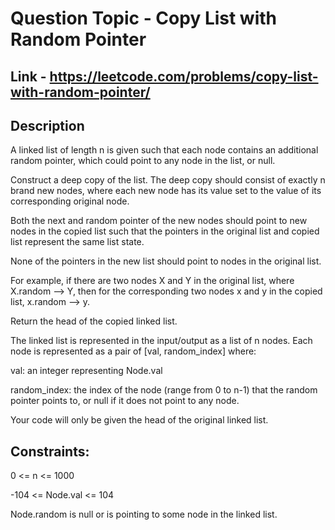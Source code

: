 # Question Topic - Copy List with Random Pointer


## Link - https://leetcode.com/problems/copy-list-with-random-pointer/


## Description

A linked list of length n is given such that each node contains an additional random pointer, which could point to any node in the list, or null.

Construct a deep copy of the list. The deep copy should consist of exactly n brand new nodes, where each new node has its value set to the value of its corresponding original node. 

Both the next and random pointer of the new nodes should point to new nodes in the copied list such that the pointers in the original list and copied list represent the same list state. 

None of the pointers in the new list should point to nodes in the original list.

For example, if there are two nodes X and Y in the original list, where X.random --> Y, then for the corresponding two nodes x and y in the copied list, x.random --> y.

Return the head of the copied linked list.

The linked list is represented in the input/output as a list of n nodes. Each node is represented as a pair of [val, random_index] where:

val: an integer representing Node.val

random_index: the index of the node (range from 0 to n-1) that the random pointer points to, or null if it does not point to any node.

Your code will only be given the head of the original linked list.

## Constraints:

0 <= n <= 1000

-104 <= Node.val <= 104

Node.random is null or is pointing to some node in the linked list.
